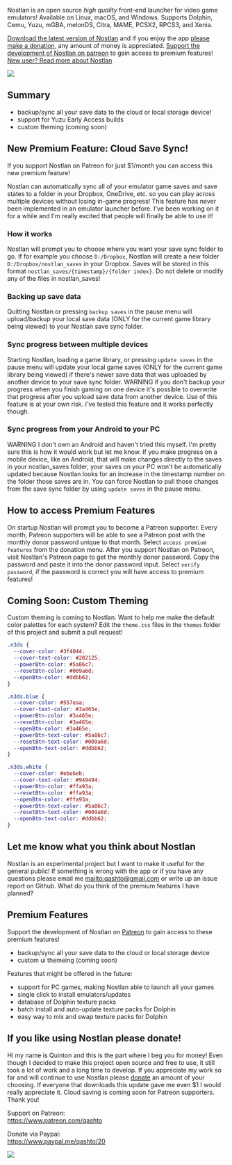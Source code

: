 Nostlan is an open source _high quality_ front-end launcher for video game emulators! Available on Linux, macOS, and Windows. Supports Dolphin, Cemu, Yuzu, mGBA, melonDS, Citra, MAME, PCSX2, RPCS3, and Xenia.

[Download the latest version of Nostlan](https://github.com/quinton-ashley/nostlan/releases) and if you enjoy the app [please make a donation](https://www.paypal.me/qashto/20), any amount of money is appreciated. [Support the development of Nostlan on patreon](https://www.patreon.com/qashto) to gain access to premium features! [New user? Read more about Nostlan](https://github.com/quinton-ashley/nostlan/blob/master/README.md)

<p><a href="https://www.patreon.com/qashto">
<img src="https://raw.githubusercontent.com/quinton-ashley/nostlan-screenshots/master/banner.png">
</a></p>

## Summary

-   backup/sync all your save data to the cloud or local storage device!
-   support for Yuzu Early Access builds
-   custom theming (coming soon)

## New Premium Feature: Cloud Save Sync!

If you support Nostlan on Patreon for just $1/month you can access this new premium feature!

Nostlan can automatically sync all of your emulator game saves and save states to a folder in your Dropbox, OneDrive, etc. so you can play across multiple devices without losing in-game progress! This feature has never been implemented in an emulator launcher before. I've been working on it for a while and I'm really excited that people will finally be able to use it!

### How it works

Nostlan will prompt you to choose where you want your save sync folder to go. If for example you choose `D:/Dropbox`, Nostlan will create a new folder `D:/Dropbox/nostlan_saves` in your Dropbox. Saves will be stored in this format `nostlan_saves/{timestamp}/{folder index}`. Do not delete or modify any of the files in nostlan_saves!

### Backing up save data

Quitting Nostlan or pressing `backup saves` in the pause menu will upload/backup your local save data (ONLY for the current game library being viewed) to your Nostlan save sync folder.

### Sync progress between multiple devices

Starting Nostlan, loading a game library, or pressing `update saves` in the pause menu will update your local game saves (ONLY for the current game library being viewed) if there's newer save data that was uploaded by another device to your save sync folder. WARNING if you don't backup your progress when you finish gaming on one device it's possible to overwrite that progress after you upload save data from another device. Use of this feature is at your own risk. I've tested this feature and it works perfectly though.

### Sync progress from your Android to your PC

WARNING I don't own an Android and haven't tried this myself. I'm pretty sure this is how it would work but let me know. If you make progress on a mobile device, like an Android, that will make changes directly to the saves in your nostlan_saves folder, your saves on your PC won't be automatically updated because Nostlan looks for an increase in the timestamp number on the folder those saves are in. You can force Nostlan to pull those changes from the save sync folder by using `update saves` in the pause menu.

## How to access Premium Features

On startup Nostlan will prompt you to become a Patreon supporter. Every month, Patreon supporters will be able to see a Patreon post with the monthly donor password unique to that month. Select `access premium features` from the donation menu. After you support Nostlan on Patreon, visit Nostlan's Patreon page to get the monthly donor password. Copy the password and paste it into the donor password input. Select `verify password`, if the password is correct you will have access to premium features!

## Coming Soon: Custom Theming

Custom theming is coming to Nostlan. Want to help me make the default color palettes for each system? Edit the `theme.css` files in the `themes` folder of this project and submit a pull request!

```css
.n3ds {
  --cover-color: #3f4044;
  --cover-text-color: #202125;
  --powerBtn-color: #5a86c7;
  --resetBtn-color: #009a6d;
  --openBtn-color: #ddbb62;
}

.n3ds.blue {
  --cover-color: #557eaa;
  --cover-text-color: #3a465e;
  --powerBtn-color: #3a465e;
  --resetBtn-color: #3a465e;
  --openBtn-color: #3a465e;
  --powerBtn-text-color: #5a86c7;
  --resetBtn-text-color: #009a6d;
  --openBtn-text-color: #ddbb62;
}

.n3ds.white {
  --cover-color: #ebebeb;
  --cover-text-color: #949494;
  --powerBtn-color: #ffa93a;
  --resetBtn-color: #ffa93a;
  --openBtn-color: #ffa93a;
  --powerBtn-text-color: #5a86c7;
  --resetBtn-text-color: #009a6d;
  --openBtn-text-color: #ddbb62;
}
```

## Let me know what you think about Nostlan

Nostlan is an experimental project but I want to make it useful for the general public! If something is wrong with the app or if you have any questions please email me <mailto:qashto@gmail.com> or write up an issue report on Github. What do you think of the premium features I have planned?

## Premium Features

Support the development of Nostlan on [Patreon](https://www.patreon.com/qashto) to gain access to these premium features!

-   backup/sync all your save data to the cloud or local storage device
-   custom ui themeing (coming soon)

Features that might be offered in the future:

-   support for PC games, making Nostlan able to launch all your games
-   single click to install emulators/updates
-   database of Dolphin texture packs
-   batch install and auto-update texture packs for Dolphin
-   easy way to mix and swap texture packs for Dolphin

## If you like using Nostlan please donate!

Hi my name is Quinton and this is the part where I beg you for money! Even though I decided to make this project open source and free to use, it still took a lot of work and a long time to develop. If you appreciate my work so far and will continue to use Nostlan please [donate](https://www.paypal.me/qashto/10) an amount of your choosing. If everyone that downloads this update gave me even $1 I would really appreciate it. Cloud saving is coming soon for Patreon supporters. Thank you!

Support on Patreon:  
<https://www.patreon.com/qashto>

Donate via Paypal:  
<https://www.paypal.me/qashto/20>

<p><a href="https://www.patreon.com/qashto">
<img src="https://raw.githubusercontent.com/quinton-ashley/nostlan-screenshots/master/banner.png">
</a></p>
